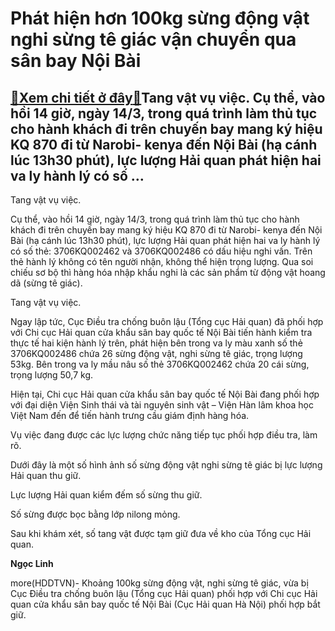 Phát hiện hơn 100kg sừng động vật nghi sừng tê giác vận chuyển qua sân bay Nội Bài
==================================================================================

[:gift:Xem chi tiết ở đây:gift:](https://hddtvn.com/phat-hien-hon-100kg-sung-dong-vat-nghi-sung-te-giac-van-chuyen-qua-san-bay-noi-bai-2/)Tang vật vụ việc. Cụ thể, vào hồi 14 giờ, ngày 14/3, trong quá trình làm thủ tục cho hành khách đi trên chuyến bay mang ký hiệu KQ 870 đi từ Narobi- kenya đến Nội Bài (hạ cánh lúc 13h30 phút), lực lượng Hải quan phát hiện hai va ly hành lý có số …
-------------------------------------------------------------------------------------------------------------------------------------------------------------------------------------------------------------------------------------------------------







 






 Tang vật vụ việc. 


Cụ thể, vào hồi 14 giờ, ngày 14/3, trong quá trình làm thủ tục cho hành khách đi trên chuyến bay mang ký hiệu KQ 870 đi từ Narobi- kenya đến Nội Bài (hạ cánh lúc 13h30 phút), lực lượng Hải quan phát hiện hai va ly hành lý có số thẻ: 3706KQ002462 và 3706KQ002486 có dấu hiệu nghi vấn. Trên thẻ hành lý không có tên người nhận, không thể hiện trọng lượng. Qua soi chiếu sơ bộ thì hàng hóa nhập khẩu nghi là các sản phẩm từ động vật hoang dã (sừng tê giác).









 






Tang vật vụ việc. 



 


Ngay lập tức, Cục Điều tra chống buôn lậu (Tổng cục Hải quan) đã phối hợp với Chi cục Hải quan cửa khẩu sân bay quốc tế Nội Bài tiến hành kiểm tra thực tế hai kiện hành lý trên, phát hiện bên trong va ly màu xanh số thẻ 3706KQ002486 chứa 26 sừng động vật, nghi sừng tê giác, trọng lượng 53kg. Bên trong va ly mầu nâu số thẻ 3706KQ002462 chứa 20 cái sừng, trọng lượng 50,7 kg. 


 Hiện tại, Chi cục Hải quan cửa khẩu sân bay quốc tế Nội Bài đang phối hợp với đại diện Viện Sinh thái và tài nguyên sinh vật – Viện Hàn lâm khoa học Việt Nam đến để tiến hành trưng cầu giám định hàng hóa.


 Vụ việc đang được các lực lượng chức năng tiếp tục phối hợp điều tra, làm rõ.


Dưới đây là một số hình ảnh số sừng động vật nghi sừng tê giác bị lực lượng Hải quan thu giữ.









 



 




Lực lượng Hải quan kiểm đếm số sừng thu giữ.










 



 




Số sừng được bọc bằng lớp nilong mỏng.










 



 




Sau khi khám xét, số tang vật được tạm giữ đưa về kho của Tổng cục Hải quan.







**Ngọc Linh**



more(HDDTVN)- Khoảng 100kg sừng động vật, nghi sừng tê giác, vừa bị Cục Điều tra chống buôn lậu (Tổng cục Hải quan) phối hợp với Chi cục Hải quan cửa khẩu sân bay quốc tế Nội Bài (Cục Hải quan Hà Nội) phối hợp bắt giữ.

